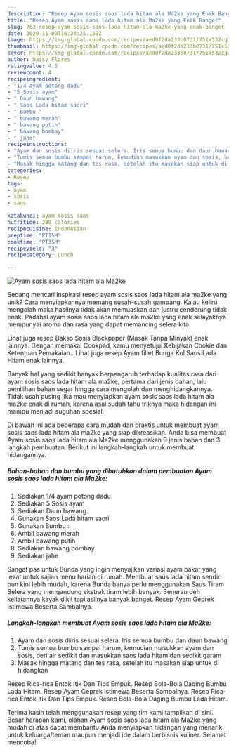 ```yaml
---
description: "Resep Ayam sosis saos lada hitam ala Ma2ke yang Enak Banget"
title: "Resep Ayam sosis saos lada hitam ala Ma2ke yang Enak Banget"
slug: 763-resep-ayam-sosis-saos-lada-hitam-ala-ma2ke-yang-enak-banget
date: 2020-11-09T16:34:25.159Z
image: https://img-global.cpcdn.com/recipes/aed0f2da233b0731/751x532cq70/ayam-sosis-saos-lada-hitam-ala-ma2ke-foto-resep-utama.jpg
thumbnail: https://img-global.cpcdn.com/recipes/aed0f2da233b0731/751x532cq70/ayam-sosis-saos-lada-hitam-ala-ma2ke-foto-resep-utama.jpg
cover: https://img-global.cpcdn.com/recipes/aed0f2da233b0731/751x532cq70/ayam-sosis-saos-lada-hitam-ala-ma2ke-foto-resep-utama.jpg
author: Daisy Flores
ratingvalue: 4.5
reviewcount: 4
recipeingredient:
- "1/4 ayam potong dadu"
- "5 Sosis ayam"
- " Daun bawang"
- " Saos Lada hitam saori"
- " Bumbu "
- " bawang merah"
- " bawang putih"
- " bawang bombay"
- " jahe"
recipeinstructions:
- "Ayam dan sosis diiris sesuai selera. Iris semua bumbu dan daun bawang"
- "Tumis semua bumbu sampai harum, kemudian masukkan ayam dan sosis, beri air sedikit dan masukkan saos lada hitam dan sedikit garam"
- "Masak hingga matang dan tes rasa, setelah itu masakan siap untuk di hidangkan"
categories:
- Resep
tags:
- ayam
- sosis
- saos

katakunci: ayam sosis saos 
nutrition: 280 calories
recipecuisine: Indonesian
preptime: "PT15M"
cooktime: "PT35M"
recipeyield: "3"
recipecategory: Lunch

---
```



![Ayam sosis saos lada hitam ala Ma2ke](https://img-global.cpcdn.com/recipes/aed0f2da233b0731/751x532cq70/ayam-sosis-saos-lada-hitam-ala-ma2ke-foto-resep-utama.jpg)

Sedang mencari inspirasi resep ayam sosis saos lada hitam ala ma2ke yang unik? Cara menyiapkannya memang susah-susah gampang. Kalau keliru mengolah maka hasilnya tidak akan memuaskan dan justru cenderung tidak enak. Padahal ayam sosis saos lada hitam ala ma2ke yang enak selayaknya mempunyai aroma dan rasa yang dapat memancing selera kita.

Lihat juga resep Bakso Sosis Blackpaper (Masak Tanpa Minyak) enak lainnya. Dengan memakai Cookpad, kamu menyetujui Kebijakan Cookie dan Ketentuan Pemakaian.. Lihat juga resep Ayam fillet Bunga Kol Saos Lada Hitam enak lainnya.

Banyak hal yang sedikit banyak berpengaruh terhadap kualitas rasa dari ayam sosis saos lada hitam ala ma2ke, pertama dari jenis bahan, lalu pemilihan bahan segar hingga cara mengolah dan menghidangkannya. Tidak usah pusing jika mau menyiapkan ayam sosis saos lada hitam ala ma2ke enak di rumah, karena asal sudah tahu triknya maka hidangan ini mampu menjadi suguhan spesial.


Di bawah ini ada beberapa cara mudah dan praktis untuk membuat ayam sosis saos lada hitam ala ma2ke yang siap dikreasikan. Anda bisa membuat Ayam sosis saos lada hitam ala Ma2ke menggunakan 9 jenis bahan dan 3 langkah pembuatan. Berikut ini langkah-langkah untuk membuat hidangannya.

<!--inarticleads1-->

##### Bahan-bahan dan bumbu yang dibutuhkan dalam pembuatan Ayam sosis saos lada hitam ala Ma2ke:

1. Sediakan 1/4 ayam potong dadu
1. Sediakan 5 Sosis ayam
1. Sediakan  Daun bawang
1. Gunakan  Saos Lada hitam saori
1. Gunakan  Bumbu :
1. Ambil  bawang merah
1. Ambil  bawang putih
1. Sediakan  bawang bombay
1. Sediakan  jahe


Sangat pas untuk Bunda yang ingin menyajikan variasi ayam bakar yang lezat untuk sajian menu harian di rumah. Membuat saus lada hitam sendiri pun kini lebih mudah, karena Bunda hanya perlu menggunakan Saus Tiram Selera yang mengandung ekstrak tiram lebih banyak. Beneran deh keliatannya kayak dikit tapi aslinya banyak banget. Resep Ayam Geprek Istimewa Beserta Sambalnya. 

<!--inarticleads2-->

##### Langkah-langkah membuat Ayam sosis saos lada hitam ala Ma2ke:

1. Ayam dan sosis diiris sesuai selera. Iris semua bumbu dan daun bawang
1. Tumis semua bumbu sampai harum, kemudian masukkan ayam dan sosis, beri air sedikit dan masukkan saos lada hitam dan sedikit garam
1. Masak hingga matang dan tes rasa, setelah itu masakan siap untuk di hidangkan


Resep Rica-rica Entok Itik Dan Tips Empuk. Resep Bola-Bola Daging Bumbu Lada Hitam. Resep Ayam Geprek Istimewa Beserta Sambalnya. Resep Rica-rica Entok Itik Dan Tips Empuk. Resep Bola-Bola Daging Bumbu Lada Hitam. 

Terima kasih telah menggunakan resep yang tim kami tampilkan di sini. Besar harapan kami, olahan Ayam sosis saos lada hitam ala Ma2ke yang mudah di atas dapat membantu Anda menyiapkan hidangan yang menarik untuk keluarga/teman maupun menjadi ide dalam berbisnis kuliner. Selamat mencoba!
